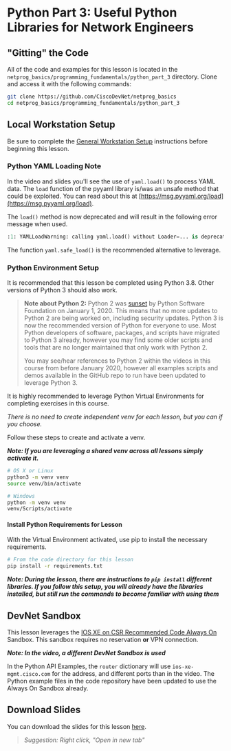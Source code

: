 # Python Part 3: Useful Python Libraries for Network Engineers

## "Gitting" the Code
All of the code and examples for this lesson is located in the `netprog_basics/programming_fundamentals/python_part_3` directory.  Clone and access it with the following commands:

```bash
git clone https://github.com/CiscoDevNet/netprog_basics
cd netprog_basics/programming_fundamentals/python_part_3
```

## Local Workstation Setup
Be sure to complete the [General Workstation Setup](https://github.com/CiscoDevNet/netprog_basics/blob/master/readme_resources/workstation_setup.md) instructions before beginning this lesson.  

### Python YAML Loading Note
In the video and slides you'll see the use of `yaml.load()` to process YAML data.  The `load` function of the pyyaml library is/was an unsafe method that could be exploited.  You can read about this at [https://msg.pyyaml.org/load](https://msg.pyyaml.org/load). 

The `load()` method is now deprecated and will result in the following error message when used. 

```python
:1: YAMLLoadWarning: calling yaml.load() without Loader=... is deprecated, as the default Loader is unsafe. Please read https://msg.pyyaml.org/load for full details
```

The function `yaml.safe_load()` is the recommended alternative to leverage. 


### Python Environment Setup
It is recommended that this lesson be completed using Python 3.8.  Other versions of Python 3 should also work.

> **Note about Python 2:** Python 2 was [sunset](https://www.python.org/doc/sunset-python-2/) by Python Software Foundation on January 1, 2020. This means that no more updates to Python 2 are being worked on, including security updates.  Python 3 is now the recommended version of Python for everyone to use. Most Python developers of software, packages, and scripts have migrated to Python 3 already, however you may find some older scripts and tools that are no longer maintained that only work with Python 2. 
> 
> You may see/hear references to Python 2 within the videos in this course from before January 2020, however all examples scripts and demos available in the GitHub repo to run have been updated to leverage Python 3.

It is highly recommended to leverage Python Virtual Environments for completing exercises in this course.  

*There is no need to create independent venv for each lesson, but you can if you choose.*  

Follow these steps to create and activate a venv.  

***Note: If you are leveraging a shared venv across all lessons simply activate it.***

```bash
# OS X or Linux
python3 -m venv venv
source venv/bin/activate
```

```bash
# Windows
python -m venv venv
venv/Scripts/activate
```

#### Install Python Requirements for Lesson
With the Virtual Environment activated, use pip to install the necessary requirements.  

```bash
# From the code directory for this lesson
pip install -r requirements.txt
```

***Note: During the lesson, there are instructions to `pip install` different libraries.  If you follow this setup, you will already have the libraries installed, but still run the commands to become familiar with using them***

## DevNet Sandbox
This lesson leverages the [IOS XE on CSR Recommended Code Always On](https://devnetsandbox.cisco.com/RM/Diagram/Index/27d9747a-db48-4565-8d44-df318fce37ad?diagramType=Topology) Sandbox.  This sandbox requires no reservation **or** VPN connection.  

***Note: In the video, a different DevNet Sandbox is used***

In the Python API Examples, the `router` dictionary will use `ios-xe-mgmt.cisco.com` for the address, and different ports than in the video.  The Python example files in the code repository have been updated to use the Always On Sandbox already.


## Download Slides

You can download the slides for this lesson [here](https://developer.cisco.com/fileMedia/download/39d29167-4b3d-3086-b777-3dcfeaeb6a1e). 

> *Suggestion: Right click, "Open in new tab"*